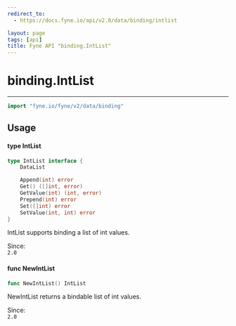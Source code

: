```yaml
---
redirect_to:
  - https://docs.fyne.io/api/v2.0/data/binding/intlist

layout: page
tags: [api]
title: Fyne API "binding.IntList"
---
```



# binding.IntList
---
```go
import "fyne.io/fyne/v2/data/binding"
```

## Usage

#### type IntList

```go
type IntList interface {
	DataList

	Append(int) error
	Get() ([]int, error)
	GetValue(int) (int, error)
	Prepend(int) error
	Set([]int) error
	SetValue(int, int) error
}
```

IntList supports binding a list of int values.


<div class="since">Since: <code>
2.0</code></div>

#### func  NewIntList

```go
func NewIntList() IntList
```
NewIntList returns a bindable list of int values.


<div class="since">Since: <code>
2.0</code></div>
